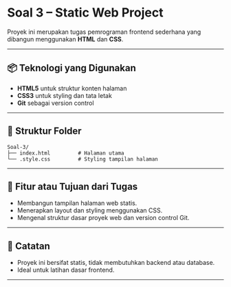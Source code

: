 # Soal 3 – Static Web Project

Proyek ini merupakan tugas pemrograman frontend sederhana yang dibangun menggunakan **HTML** dan **CSS**.

---

## 📦 Teknologi yang Digunakan

- **HTML5** untuk struktur konten halaman
- **CSS3** untuk styling dan tata letak
- **Git** sebagai version control

---

## 📁 Struktur Folder

```
Soal-3/
├── index.html         # Halaman utama
└── .style.css         # Styling tampilan halaman
```

---

## 🧠 Fitur atau Tujuan dari Tugas

- Membangun tampilan halaman web statis.
- Menerapkan layout dan styling menggunakan CSS.
- Mengenal struktur dasar proyek web dan version control Git.

---

## 📄 Catatan

- Proyek ini bersifat statis, tidak membutuhkan backend atau database.
- Ideal untuk latihan dasar frontend.

---
